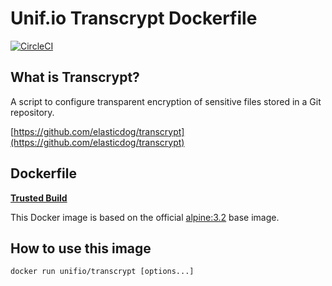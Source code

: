 # Unif.io Transcrypt Dockerfile
[![CircleCI](https://circleci.com/gh/unifio/dockerfile-transcrypt.svg?style=svg)](https://circleci.com/gh/unifio/dockerfile-transcrypt)

## What is Transcrypt?

A script to configure transparent encryption of sensitive files stored in a Git repository.

[https://github.com/elasticdog/transcrypt](https://github.com/elasticdog/transcrypt)

## Dockerfile

[**Trusted Build**](https://hub.docker.com/r/unifio/transcrypt/)

This Docker image is based on the official [alpine:3.2](https://hub.docker.com/_/alpine/) base image.

## How to use this image

```
docker run unifio/transcrypt [options...]

```
